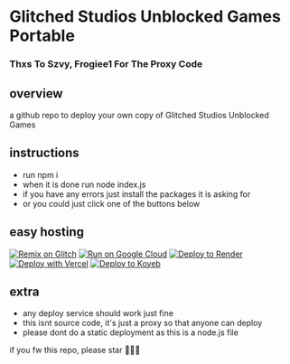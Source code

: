 # Glitched Studios Unblocked Games Portable
### Thxs To Szvy, Frogiee1 For The Proxy Code

## overview

a github repo to deploy your own copy of Glitched Studios Unblocked Games
## instructions

- run npm i
- when it is done run node index.js
- if you have any errors just install the packages it is asking for
- or you could just click one of the buttons below

## easy hosting

[![Remix on Glitch](https://binbashbanana.github.io/deploy-buttons/buttons/remade/glitch.svg)](https://glitch.com/edit/#!/import/github/GlitchedDaKittyCatSchoolaccount/Glitched-Studios-Unblocked-Games-Portable)
[![Run on Google Cloud](https://binbashbanana.github.io/deploy-buttons/buttons/remade/googlecloud.svg)](https://deploy.cloud.run/?git_repo=https://github.com/GlitchedDaKittyCatSchoolaccount/Glitched-Studios-Unblocked-Games-Portable)
[![Deploy to Render](https://binbashbanana.github.io/deploy-buttons/buttons/remade/render.svg)](https://render.com/deploy?repo=https://github.com/GlitchedDaKittyCatSchoolaccount/Glitched-Studios-Unblocked-Games-Portable)
[![Deploy with Vercel](https://vercel.com/button)](https://vercel.com/new/clone?repository-url=https://github.com/GlitchedDaKittyCatSchoolaccount/Glitched-Studios-Unblocked-Games-Portable)
[![Deploy to Koyeb](https://www.koyeb.com/static/images/deploy/button.svg)](https://app.koyeb.com/deploy?name=glitched-studios-unblocked-games-portable&type=git&repository=GlitchedDaKittyCatSchoolaccount%2FGlitched-Studios-Unblocked-Games-Portable&branch=main&builder=buildpack&env%5B%5D=&ports=8000%3Bhttp%3B%2F)
## extra

- any deploy service should work just fine
- this isnt source code, it's just a proxy so that anyone can deploy
- please dont do a static deployment as this is a node.js file
  <br>

if you fw this repo, please star 🙏🙏🙏
